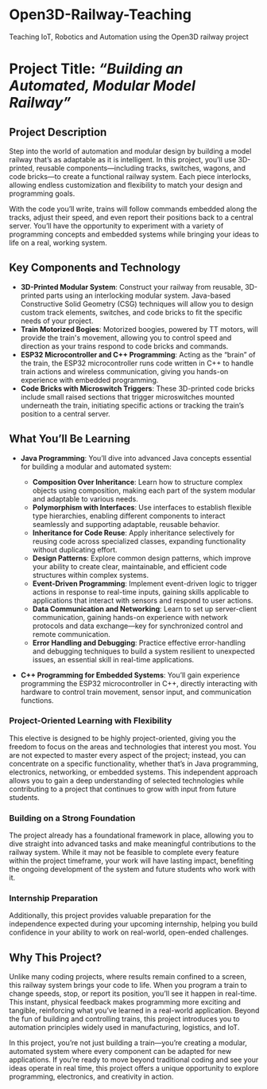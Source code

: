 # Open3D-Railway-Teaching
Teaching IoT, Robotics and Automation using the Open3D railway project

# Project Title: *“Building an Automated, Modular Model Railway”*

## Project Description
Step into the world of automation and modular design by building a model railway that’s as adaptable as it is intelligent. In this project, you’ll use 3D-printed, reusable components—including tracks, switches, wagons, and code bricks—to create a functional railway system. Each piece interlocks, allowing endless customization and flexibility to match your design and programming goals.

With the code you’ll write, trains will follow commands embedded along the tracks, adjust their speed, and even report their positions back to a central server. You’ll have the opportunity to experiment with a variety of programming concepts and embedded systems while bringing your ideas to life on a real, working system.

## Key Components and Technology
- **3D-Printed Modular System**: Construct your railway from reusable, 3D-printed parts using an interlocking modular system. Java-based Constructive Solid Geometry (CSG) techniques will allow you to design custom track elements, switches, and code bricks to fit the specific needs of your project.
- **Train Motorized Bogies**: Motorized boogies, powered by TT motors, will provide the train's movement, allowing you to control speed and direction as your trains respond to code bricks and commands.
- **ESP32 Microcontroller and C++ Programming**: Acting as the “brain” of the train, the ESP32 microcontroller runs code written in C++ to handle train actions and wireless communication, giving you hands-on experience with embedded programming.
- **Code Bricks with Microswitch Triggers**: These 3D-printed code bricks include small raised sections that trigger microswitches mounted underneath the train, initiating specific actions or tracking the train’s position to a central server.

## What You’ll Be Learning
- **Java Programming**: You’ll dive into advanced Java concepts essential for building a modular and automated system:
  - **Composition Over Inheritance**: Learn how to structure complex objects using composition, making each part of the system modular and adaptable to various needs.
  - **Polymorphism with Interfaces**: Use interfaces to establish flexible type hierarchies, enabling different components to interact seamlessly and supporting adaptable, reusable behavior.
  - **Inheritance for Code Reuse**: Apply inheritance selectively for reusing code across specialized classes, expanding functionality without duplicating effort.
  - **Design Patterns**: Explore common design patterns, which improve your ability to create clear, maintainable, and efficient code structures within complex systems.
  - **Event-Driven Programming**: Implement event-driven logic to trigger actions in response to real-time inputs, gaining skills applicable to applications that interact with sensors and respond to user actions.
  - **Data Communication and Networking**: Learn to set up server-client communication, gaining hands-on experience with network protocols and data exchange—key for synchronized control and remote communication.
  - **Error Handling and Debugging**: Practice effective error-handling and debugging techniques to build a system resilient to unexpected issues, an essential skill in real-time applications.

- **C++ Programming for Embedded Systems**: You’ll gain experience programming the ESP32 microcontroller in C++, directly interacting with hardware to control train movement, sensor input, and communication functions.

### Project-Oriented Learning with Flexibility
This elective is designed to be highly project-oriented, giving you the freedom to focus on the areas and technologies that interest you most. You are not expected to master every aspect of the project; instead, you can concentrate on a specific functionality, whether that’s in Java programming, electronics, networking, or embedded systems. This independent approach allows you to gain a deep understanding of selected technologies while contributing to a project that continues to grow with input from future students.

### Building on a Strong Foundation
The project already has a foundational framework in place, allowing you to dive straight into advanced tasks and make meaningful contributions to the railway system. While it may not be feasible to complete every feature within the project timeframe, your work will have lasting impact, benefiting the ongoing development of the system and future students who work with it.

### Internship Preparation
Additionally, this project provides valuable preparation for the independence expected during your upcoming internship, helping you build confidence in your ability to work on real-world, open-ended challenges.

## Why This Project?
Unlike many coding projects, where results remain confined to a screen, this railway system brings your code to life. When you program a train to change speeds, stop, or report its position, you’ll see it happen in real-time. This instant, physical feedback makes programming more exciting and tangible, reinforcing what you’ve learned in a real-world application. Beyond the fun of building and controlling trains, this project introduces you to automation principles widely used in manufacturing, logistics, and IoT.

In this project, you’re not just building a train—you’re creating a modular, automated system where every component can be adapted for new applications. If you’re ready to move beyond traditional coding and see your ideas operate in real time, this project offers a unique opportunity to explore programming, electronics, and creativity in action.
